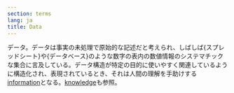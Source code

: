 ```yaml
---
section: terms
lang: ja
title: Data
---
```


データ。データは事実の未処理で原始的な記述だと考えられ、しばしば{スプレッドシート}や{データベース}のような数字の表内の数値情報のシステマチックな集合に言及している。データ構造が特定の目的に使いやすく関連しているように構造化され、表現されているとき、それは人間の理解を手助けする[information](/glossary/ja/terms/information/)となる。[knowledge](/glossary/ja/terms/knowledge/)も参照。
